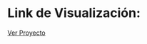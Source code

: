 # Link de Visualización:


[Ver Proyecto](https://aricanomx.github.io/aricanoMX_platzi.github.io/Curso%20de%20HTML%20y%20CSS/Curso%20Pr%C3%A1ctico%20de%20HTML%20y%20CSS/Clon_Wikipedia/index.html)
